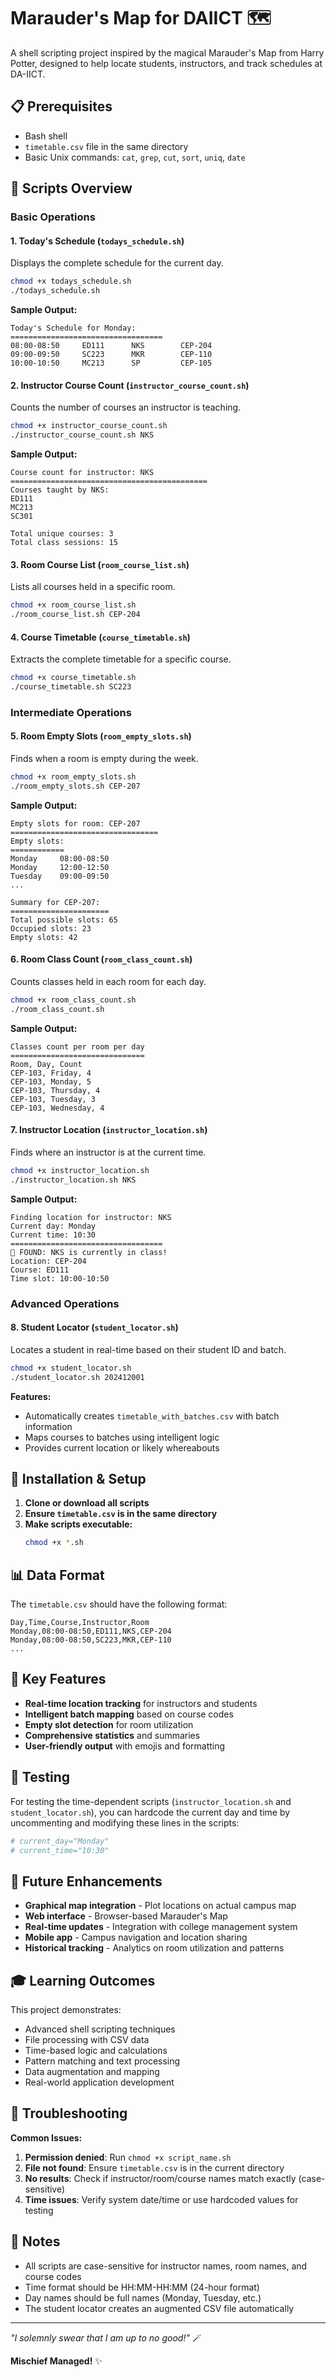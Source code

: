 # Marauder's Map for DAIICT 🗺️

A shell scripting project inspired by the magical Marauder's Map from Harry Potter, designed to help locate students, instructors, and track schedules at DA-IICT.

## 📋 Prerequisites

- Bash shell
- `timetable.csv` file in the same directory
- Basic Unix commands: `cat`, `grep`, `cut`, `sort`, `uniq`, `date`

## 🚀 Scripts Overview

### Basic Operations

#### 1. Today's Schedule (`todays_schedule.sh`)
Displays the complete schedule for the current day.

```bash
chmod +x todays_schedule.sh
./todays_schedule.sh
```

**Sample Output:**
```
Today's Schedule for Monday:
==================================
08:00-08:50     ED111      NKS        CEP-204 
09:00-09:50     SC223      MKR        CEP-110 
10:00-10:50     MC213      SP         CEP-105 
```

#### 2. Instructor Course Count (`instructor_course_count.sh`)
Counts the number of courses an instructor is teaching.

```bash
chmod +x instructor_course_count.sh
./instructor_course_count.sh NKS
```

**Sample Output:**
```
Course count for instructor: NKS
============================================
Courses taught by NKS:
ED111
MC213
SC301

Total unique courses: 3
Total class sessions: 15
```

#### 3. Room Course List (`room_course_list.sh`)
Lists all courses held in a specific room.

```bash
chmod +x room_course_list.sh
./room_course_list.sh CEP-204
```

#### 4. Course Timetable (`course_timetable.sh`)
Extracts the complete timetable for a specific course.

```bash
chmod +x course_timetable.sh
./course_timetable.sh SC223
```

### Intermediate Operations

#### 5. Room Empty Slots (`room_empty_slots.sh`)
Finds when a room is empty during the week.

```bash
chmod +x room_empty_slots.sh
./room_empty_slots.sh CEP-207
```

**Sample Output:**
```
Empty slots for room: CEP-207
=================================
Empty slots:
============
Monday     08:00-08:50
Monday     12:00-12:50
Tuesday    09:00-09:50
...

Summary for CEP-207:
======================
Total possible slots: 65
Occupied slots: 23
Empty slots: 42
```

#### 6. Room Class Count (`room_class_count.sh`)
Counts classes held in each room for each day.

```bash
chmod +x room_class_count.sh
./room_class_count.sh
```

**Sample Output:**
```
Classes count per room per day
==============================
Room, Day, Count
CEP-103, Friday, 4
CEP-103, Monday, 5
CEP-103, Thursday, 4
CEP-103, Tuesday, 3
CEP-103, Wednesday, 4
```

#### 7. Instructor Location (`instructor_location.sh`)
Finds where an instructor is at the current time.

```bash
chmod +x instructor_location.sh
./instructor_location.sh NKS
```

**Sample Output:**
```
Finding location for instructor: NKS
Current day: Monday
Current time: 10:30
==================================
🎯 FOUND: NKS is currently in class!
Location: CEP-204
Course: ED111
Time slot: 10:00-10:50
```

### Advanced Operations

#### 8. Student Locator (`student_locator.sh`)
Locates a student in real-time based on their student ID and batch.

```bash
chmod +x student_locator.sh
./student_locator.sh 202412001
```

**Features:**
- Automatically creates `timetable_with_batches.csv` with batch information
- Maps courses to batches using intelligent logic
- Provides current location or likely whereabouts

## 🔧 Installation & Setup

1. **Clone or download all scripts**
2. **Ensure `timetable.csv` is in the same directory**
3. **Make scripts executable:**
   ```bash
   chmod +x *.sh
   ```

## 📊 Data Format

The `timetable.csv` should have the following format:
```csv
Day,Time,Course,Instructor,Room
Monday,08:00-08:50,ED111,NKS,CEP-204
Monday,08:00-08:50,SC223,MKR,CEP-110
...
```

## 🎯 Key Features

- **Real-time location tracking** for instructors and students
- **Intelligent batch mapping** based on course codes
- **Empty slot detection** for room utilization
- **Comprehensive statistics** and summaries
- **User-friendly output** with emojis and formatting

## 🧪 Testing

For testing the time-dependent scripts (`instructor_location.sh` and `student_locator.sh`), you can hardcode the current day and time by uncommenting and modifying these lines in the scripts:

```bash
# current_day="Monday"
# current_time="10:30"
```

## 🔮 Future Enhancements

- **Graphical map integration** - Plot locations on actual campus map
- **Web interface** - Browser-based Marauder's Map
- **Real-time updates** - Integration with college management system
- **Mobile app** - Campus navigation and location sharing
- **Historical tracking** - Analytics on room utilization and patterns

## 🎓 Learning Outcomes

This project demonstrates:
- Advanced shell scripting techniques
- File processing with CSV data
- Time-based logic and calculations
- Pattern matching and text processing
- Data augmentation and mapping
- Real-world application development

## 🐛 Troubleshooting

**Common Issues:**

1. **Permission denied**: Run `chmod +x script_name.sh`
2. **File not found**: Ensure `timetable.csv` is in the current directory
3. **No results**: Check if instructor/room/course names match exactly (case-sensitive)
4. **Time issues**: Verify system date/time or use hardcoded values for testing

## 📝 Notes

- All scripts are case-sensitive for instructor names, room names, and course codes
- Time format should be HH:MM-HH:MM (24-hour format)
- Day names should be full names (Monday, Tuesday, etc.)
- The student locator creates an augmented CSV file automatically

---

*"I solemnly swear that I am up to no good!"* 🪄

**Mischief Managed!** ✨